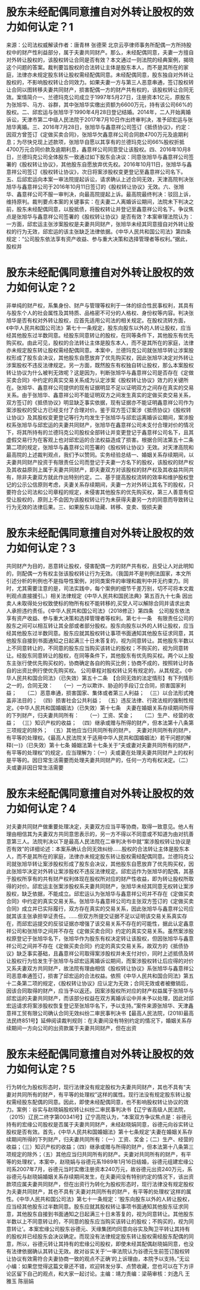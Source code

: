 # 股东未经配偶同意擅自对外转让股权的效力如何认定？1

来源：公司法权威解读作者：唐青林 张德荣 北京云亭律师事务所配偶一方所持股权中的财产性利益部分，属于夫妻共同财产。那么，未经配偶同意，夫妻一方擅自对外转让股权的，该股权转让合同是否有效？本文通过一则法院的经典案例，揭晓这个问题的答案。裁判要旨股权的合法转让主体是股东本人，而不是其所在的家庭，法律亦未规定股东转让股权需经配偶同意。未经配偶同意，股东独自对外转让股权的，不影响股权转让合同效力。如果夫妻一方与第三人恶意串通，签订股权转让合同以图转移夫妻共同财产，损害配偶一方的财产共有权的，该股权转让合同无效。案情简介一、兰德玛克公司成立于1997年5月27日，注册资本1亿元，原股东为张旭华、马方、谷群，其中张旭华实缴出资额为6600万元，持有该公司66%的股权。二、邱宏运与张旭华于1990年4月28日登记结婚。2014年，二人开始离婚诉讼，天津市第二中级人民法院于2017年7月10日作出终审判决，准予邱宏运与张旭华离婚。三、2016年7月28日，张旭华与鑫意祥公司签订《抵债协议》，约定：因双方曾签订《定做买卖合同》，张旭华欠鑫意祥公司合同款4700万元及逾期利息；为尽快兑现上述款项，张旭华自愿以其享有的兰德玛克公司66%股权折抵4700万元合同价款及逾期利息，鑫意祥公司同意受让该股权。四、2016年10月8日，兰德玛克公司全体股东一致通过如下股东会决议：同意张旭华与鑫意祥公司签署的《股权转让协议》，其他股东自愿放弃优先权。2016年10月11日，张旭华与鑫意祥公司签订《股权转让协议》，次日将案涉股权变更登记至鑫意祥公司名下。五、后邱宏运向本案一审法院提起诉讼，请求确认上述合同无效，天津高院判决张旭华与鑫意祥公司于2016年10月11日签订的《股权转让协议》无效。六、张旭华、鑫意祥公司不服一审判决，向最高院提起上诉。最高院最终判决：驳回上诉，维持原判。裁判要点本案的关键事实：在夫妻二人离婚诉讼期间，法院未下判决之前，股东未经配偶同意，以股抵债，将股权转让并登记至鑫意祥公司名下。争议焦点是张旭华与鑫意祥公司签署的《股权转让协议》是否有效？本案审理法院认为：一方面，邱宏运主张涉案股权是夫妻共同财产，张旭华未经其同意擅自对外转让股权的行为无效，邱宏运的该主张缺乏法律依据。《中华人民共和国公司法》第四条规定：“公司股东依法享有资产收益、参与重大决策和选择管理者等权利。”据此，股权并

# 股东未经配偶同意擅自对外转让股权的效力如何认定？2

非单纯的财产权，系集身份、财产与管理等权利于一体的综合性民事权利，其具有与股东个人的社会属性及其特质、品格密不可分的人格权、身份权等内容。判决张旭华是否有权对外转让股权，应首先适用公司法的相关规定。在股权流转方面，《中华人民共和国公司法》第七十一条规定，股东向股东以外的人转让股权，应当经其他股东过半数同意。经股东同意转让的股权，在同等条件下，其他股东有优先购买权。由此可见，股权的合法转让主体是股东本人，而不是其所在的家庭，法律亦未规定股东转让股权需经配偶同意。本案中，兰德玛克公司就张旭华转让涉案股权形成了股东会决议，其他股东自愿放弃了优先购买权，因此张旭华决定对外转让涉案股权不违反法律规定。另一方面，既然股东有权独自转让股权，那么本案股权转让协议为什么被判无效呢？这是因为，判断张旭华与鑫意祥公司是否存在《定做买卖合同》中约定的真实交易关系成为认定涉案《股权转让协议》效力的关键所在。张旭华、鑫意祥公司提供的现有证据明显不足以证明双方之间存在真实的交易关系。由于张旭华、鑫意祥公司不能证明双方之间发生真实的定做买卖交易关系，双方签订的《抵债协议》明显缺乏事实依据，现有证据亦不能证明鑫意祥公司作为案涉股权的受让方已经支付了合理对价。鉴于双方签订案涉《抵债协议》《股权转让协议》及其股权变更登记等行为均发生于张旭华与邱宏运离婚诉讼期间，案涉股权系张旭华与邱宏运的夫妻共同财产，张旭华在鑫意祥公司未支付合理对价的情况下，将其所持有的兰德玛克公司股权全部转让并变更登记于鑫意祥公司名下，且其虚假交易行为在客观上也对邱宏运的合法权益造成了损害。根据合同法第五十二条第二项的规定，张旭华与鑫意祥公司签署的《股权转让协议》无效。对天津高院和最高院的上述裁判观点，我们予以赞同。实务经验总结一、婚姻关系存续期间，以夫妻共同财产投资于有限责任公司而登记于夫妻一方名下的股权，该股权的财产权及其收益原则上属于夫妻共同财产，即夫妻双方对该股权的财产权及其收益共同共有，除非夫妻双方就此作出特别约定。二、基于提高股权流转的效率和维护股权登记的公示公信原则考虑，夫妻关系存续期间，夫妻一方对外转让其名下的股权，只要符合公司法和公司章程的规定，未侵害其他股东的优先购买权，第三人善意有偿受让股权的，原则上不会因为该股权转让行为未获得夫妻另一方的同意而导致转让行为无效的法律后果。三、如果股东以隐藏、转移、变卖、毁损夫妻

# 股东未经配偶同意擅自对外转让股权的效力如何认定？3

共同财产为目的，恶意转让股权，侵害配偶一方的财产共有权，且受让人对此明知的，则配偶一方有权主张该股权转让行为无效。（我国并不是判例法国家，本文所引述分析的判例也不是指导性案例，对同类案件的审理和裁判中并无约束力。同时，尤其需要注意的是，司法实践中，每个案例的细节千差万别，切不可将本文裁判观点直接援引。）相关法律规定《中华人民共和国民法典》第五百九十七条 因出卖人未取得处分权致使标的物所有权不能转移的,买受人可以解除合同并请求出卖人承担违约责任。《中华人民共和国公司法》（2018修正）第四条　公司股东依法享有资产收益、参与重大决策和选择管理者等权利。第七十一条　有限责任公司的股东之间可以相互转让其全部或者部分股权。股东向股东以外的人转让股权，应当经其他股东过半数同意。股东应就其股权转让事项书面通知其他股东征求同意，其他股东自接到书面通知之日起满三十日未答复的，视为同意转让。其他股东半数以上不同意转让的，不同意的股东应当购买该转让的股权；不购买的，视为同意转让。经股东同意转让的股权，在同等条件下，其他股东有优先购买权。两个以上股东主张行使优先购买权的，协商确定各自的购买比例；协商不成的，按照转让时各自的出资比例行使优先购买权。    公司章程对股权转让另有规定的，从其规定。《中华人民共和国合同法》（已失效）第五十二条　【合同无效的法定情形】有下列情形之一的，合同无效：　　（一）一方以欺诈、胁迫的手段订立合同，损害国家利益；　　（二）恶意串通，损害国家、集体或者第三人利益；　（三）以合法形式掩盖非法目的；　（四）损害社会公共利益；　（五）违反法律、行政法规的强制性规定。《中华人民共和国婚姻法》（已失效）第十七条　夫妻在婚姻关系存续期间所得的下列财产，归夫妻共同所有：　　（一）工资、奖金；　　（二）生产、经营的收益；　（三）知识产权的收益；　（四）继承或赠与所得的财产，但本法第十八条第三项规定的除外；　（五）其他应当归共同所有的财产。　夫妻对共同所有的财产，有平等的处理权。《最高人民法院关于适用中华人民共和国婚姻法〉若干问题的解释(一)》（已失效）第十七条  婚姻法第十七条关于“夫或妻对夫妻共同所有的财产，有平等的处理权”的规定，应当理解为：（一）夫或妻在处理夫妻共同财产上的权利是平等的。因日常生活需要而处理夫妻共同财产的，任何一方均有权决定。（二）夫或妻非因日常生活需要

# 股东未经配偶同意擅自对外转让股权的效力如何认定？4

对夫妻共同财产做重要处理决定，夫妻双方应当平等协商，取得一致意见。他人有理由相信其为夫妻双方共同意思表示的，另一方不得以不同意或不知道为由对抗善意第三人。法院判决以下是最高人民法院在二审判决书中就“案涉股权转让协议是否有效”的详细论述：本案系确认合同无效纠纷……股权的合法转让主体是股东本人，而不是其所在的家庭，法律亦未规定股东转让股权需经配偶同意。兰德玛克公司就张旭华转让案涉股权形成了股东会决议，其他股东自愿放弃了优先购买权，因此张旭华决定对外转让案涉股权不违反法律规定。邱宏运作为张旭华的配偶，其基于股权所享有的共有财产权利体现在股权所对应的财产性收益，即为转让股权所取得的对价。邱宏运主张案涉股权系夫妻共同财产，张旭华未经其同意无权转让案涉股权，缺乏依据，不能成立。邱宏运认为张旭华与鑫意祥公司并不存在《定做买卖合同》中约定的真实交易关系。张旭华与鑫意祥公司均主张双方签订的《定做买卖合同》成立并已实际履行，双方存在真实的交易关系，因此张旭华与鑫意祥公司应就其该主张承担举证责任。……但双方所提交证据不足以证明该交易关系真实存在，而邱宏运提交的反驳证据亦增强了该交易关系不存在的可能性，据此认定鑫意祥公司和张旭华之间并不存在《定做买卖合同》约定的真实交易关系。虽然案涉股权原登记于张旭华名下，张旭华作为股东有权决定转让该股权，但因张旭华与鑫意祥公司之间并不存在《定做买卖合同》约定的真实交易关系，故双方的《抵债协议》缺乏事实基础，且鑫意祥公司取得案涉股权并未支付对价，同时上述抵债及转让股权行为恰发生于张旭华与邱宏运离婚诉讼期间，而案涉股权转让后应得的对价又系夫妻双方共同财产，故法院有理由相信《股权转让协议》系张旭华与鑫意祥公司恶意串通签订，损害了邱宏运的合法权益。依照《中华人民共和国合同法》第五十二条第二项的规定，《股权转让协议》应认定为无效；合同无效或者被撤销后，因该合同取得的财产，应当予以返还。因案涉股权所对应的财产权益属于张旭华与邱宏运的夫妻共同财产，而该部分权益在双方离婚诉讼中并未予以处理，因此对邱宏运请求将案涉股权恢复登记至张旭华名下，予以支持。”案件来源张旭华、天津鑫意祥工贸有限公司确认合同无效纠纷二审民事判决书【最高人民法院，(2018)最高法民终851号】延伸阅读裁判规则：在夫妻间没有特别约定的情况下，婚姻关系存续期间一方向公司的出资款属于夫妻共同财产，但在出资

# 股东未经配偶同意擅自对外转让股权的效力如何认定？5

行为转化为股权形态时，现行法律没有规定股权为夫妻共同财产，其也不具有“夫妻对共同所有的财产，有平等的处理权”这样的属性。现行法没有规定股东转让股权需经股东配偶的同意。因此，即使未经配偶同意，也不影响股权转让协议的效力。案例：谷实与赵晓娟股权转让纠纷二审民事判决书【辽宁省高级人民法院，（2015）辽民二终字第00341号】辽宁高院认为，“本案双方争议焦点是：谷德元持有的宏缘公司股权是否属于夫妻共同财产，未经赵晓娟同意，谷德元向谷实转让股权是否有效。首先，《中华人民共和国婚姻法》第十七条规定‘夫妻在婚姻关系存续期间所得的下列财产，归夫妻共同所有：（一）工资、奖金；（二）生产、经营的收益；（三）知识产权的收益；（四）继承或赠与所得的财产，但本法第十八条第三项规定的除外；（五）其他应当归共同所有的财产。夫妻对共同所有的财产，有平等的处理权’。本案中，赵晓娟与谷德元系1989年1月16日结婚，谷德元组建宏缘公司系2007年7月，谷德元当时实缴注册资本240万元，故谷德元出资240万元，系谷德元与赵晓娟婚姻关系存续期间发生，在夫妻间没有特别约定的情况下，该出资款项应属夫妻共同财产，但在出资行为转化为股权形态时，现行法律没有规定股权为夫妻共同财产，其也不具有‘夫妻对共同所有的财产，有平等的处理权’这样的属性。《中华人民共和国公司法》第七十一条规定：‘股东向股东以外的人转让股权，应当经其他股东过半数同意。股东应就其股权转让事项书面通知其他股东征求同意，其他股东自接到书面通知之日起满三十日未答复的，视为同意转让。其他股东半数以上不同意转让的，不同意的股东应当购买该转让的股权；不购买的，视为同意转让’。本案宏缘公司股东谷德元、天缘集团均同意向谷实及陶卫平转让其持有的股权并已经股东会决议确定。而现没有法律规定股东转让股权需经股东配偶的同意，所以，谷德元转让其持有的宏缘公司股权，即使未经其配偶赵晓娟同意，也没有法律依据确认其转让无效。故对谷实关于‘一审法院认为谷德元生前签订股权转让协议有效需符合夫妻协商一致的观点不正确’的上诉理由，本院予以支持。”无讼小编：如果您觉得这篇文章还不错，欢迎转发分享、点赞收藏，您也可以在下方评论区留下自己的观点，和大家一起讨论。主编：靖力责编：梁萌审核：刘逸凡 王雅玉 陈丽娟


